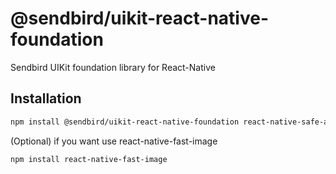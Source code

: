 # @sendbird/uikit-react-native-foundation

Sendbird UIKit foundation library for React-Native

## Installation

```sh
npm install @sendbird/uikit-react-native-foundation react-native-safe-area-context
```

(Optional) if you want use react-native-fast-image

```sh
npm install react-native-fast-image
```
